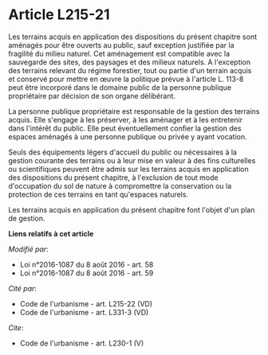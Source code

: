 # Article L215-21

Les terrains acquis en application des dispositions du présent chapitre sont aménagés pour être ouverts au public, sauf
exception justifiée par la fragilité du milieu naturel. Cet aménagement est compatible avec la sauvegarde des sites, des
paysages et des milieux naturels. A l'exception des terrains relevant du régime forestier, tout ou partie d'un terrain acquis
et conservé pour mettre en œuvre la politique prévue à l'article L. 113-8 peut être incorporé dans le domaine public de la
personne publique propriétaire par décision de son organe délibérant. 

La personne publique propriétaire est responsable de la gestion des terrains acquis. Elle s'engage à les préserver, à les
aménager et à les entretenir dans l'intérêt du public. Elle peut éventuellement confier la gestion des espaces aménagés à une
personne publique ou privée y ayant vocation. 

Seuls des équipements légers d'accueil du public ou nécessaires à la gestion courante des terrains ou à leur mise en valeur à
des fins culturelles ou scientifiques peuvent être admis sur les terrains acquis en application des dispositions du présent
chapitre, à l'exclusion de tout mode d'occupation du sol de nature à compromettre la conservation ou la protection de ces
terrains en tant qu'espaces naturels. 

Les terrains acquis en application du présent chapitre font l'objet d'un plan de gestion.

**Liens relatifs à cet article**

_Modifié par_:

  - Loi n°2016-1087 du 8 août 2016 - art. 58
  - Loi n°2016-1087 du 8 août 2016 - art. 59

_Cité par_:

  - Code de l'urbanisme - art. L215-22 (VD)
  - Code de l'urbanisme - art. L331-3 (VD)

_Cite_:

  - Code de l'urbanisme - art. L230-1 (V)
